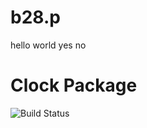 # b28.p

hello world
yes
no

# Clock Package

![Build Status](https://github.com/mannatgupta146/b28.p/actions/workflows/clock.yaml/badge.svg)
